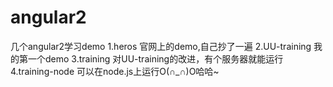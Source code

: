 # angular2
几个angular2学习demo
1.heros
  官网上的demo,自己抄了一遍
2.UU-training
  我的第一个demo
3.training
  对UU-training的改进，有个服务器就能运行
4.training-node
  可以在node.js上运行O(∩_∩)O哈哈~

